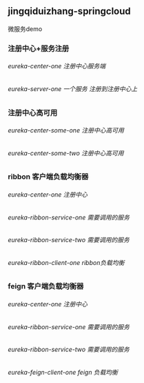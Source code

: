 ## jingqiduizhang-springcloud
微服务demo

### 注册中心+服务注册
###### eureka-center-one 注册中心服务端
###### eureka-server-one 一个服务 注册到注册中心上

### 注册中心高可用
###### eureka-center-some-one  注册中心高可用
###### eureka-center-some-two  注册中心高可用

### ribbon 客户端负载均衡器
###### eureka-center-one          注册中心
###### eureka-ribbon-service-one  需要调用的服务
###### eureka-ribbon-service-two  需要调用的服务
###### eureka-ribbon-client-one ribbon负载均衡

### feign 客户端负载均衡器
###### eureka-center-one          注册中心
###### eureka-ribbon-service-one  需要调用的服务
###### eureka-ribbon-service-two  需要调用的服务
###### eureka-feign-client-one feign 负载均衡
